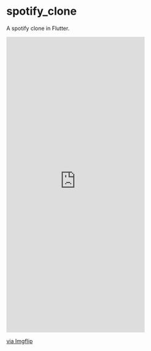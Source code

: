 # spotify_clone
A spotify clone in Flutter.

<div style="width:360px;max-width:100%;"><div style="height:0;padding-bottom:214.44%;position:relative;"><iframe width="360" height="772" style="position:absolute;top:0;left:0;width:100%;height:100%;" frameBorder="0" src="https://imgflip.com/embed/4u1rgi"></iframe></div><p><a href="https://imgflip.com/gif/4u1rgi">via Imgflip</a></p></div>
